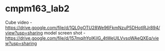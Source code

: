# cmpm163_lab2

Cube video - https://drive.google.com/file/d/1QL0gOTU28We96FkmNzuP5DHotlRJr894/view?usp=sharing
model screen shot - https://drive.google.com/file/d/157mqihYoIKiIG_4tWeUlLVvsoWAeQXEq/view?usp=sharing
